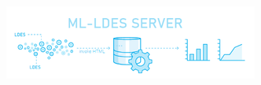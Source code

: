 <p align="center">
  <img src="https://github.com/samuvack/ML-LDES-server/blob/master/images/logo.png?raw=true"/>
</p>

